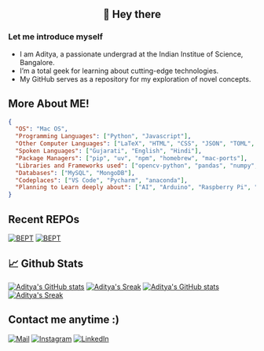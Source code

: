 <h2 align="center">👋 Hey there</h2>

### Let me introduce myself

- I am Aditya, a passionate undergrad at the Indian Institue of Science, Bangalore.
- I’m a total geek for learning about cutting-edge technologies.
- My GitHub serves as a repository for my exploration of novel concepts.


## More About ME!

```json
{
  "OS": "Mac OS",
  "Programming Languages": ["Python", "Javascript"],
  "Other Computer Languages": ["LaTeX", "HTML", "CSS", "JSON", "TOML", "md"],
  "Spoken Languages": ["Gujarati", "English", "Hindi"],
  "Package Managers": ["pip", "uv", "npm", "homebrew", "mac-ports"],
  "Libraries and Frameworks used": ["opencv-python", "pandas", "numpy", "NEXT.JS", "Flask", "expressjs", "etc."],
  "Databases": ["MySQL", "MongoDB"],
  "Codeplaces": ["VS Code", "Pycharm", "anaconda"],
  "Planning to Learn deeply about": ["AI", "Arduino", "Raspberry Pi", "ROS", "Video Editing(FCPX)"]
}
```

## Recent REPOs

[![BEPT](https://github-readme-stats.vercel.app/api/pin/?username=IISc-Software-iGEM&repo=bept&theme=radical#gh-dark-mode-only)](https://github.com/IISc-Software-iGEM/bept#gh-dark-mode-only)
[![BEPT](https://github-readme-stats.vercel.app/api/pin/?username=IISc-Software-iGEM&repo=bept&theme=default#gh-light-mode-only)](https://github.com/IISc-Software-iGEM/bept#gh-light-mode-only)


## 📈 Github Stats

[![Aditya's GitHub stats](https://github-readme-stats.vercel.app/api?username=Aditya-A-Thakkar&show_icons=true&theme=radical&card_width=390#gh-dark-mode-only)](https://github.com/anuraghazra/github-readme-stats#gh-dark-mode-only) [![Aditya's Sreak](https://github-readme-streak-stats.herokuapp.com/?user=Aditya-A-Thakkar&theme=radical&card_width=390#gh-dark-mode-only)](https://github.com/denvercoder1/github-readme-streak-stats#gh-dark-mode-only)
[![Aditya's GitHub stats](https://github-readme-stats.vercel.app/api?username=Aditya-A-Thakkar&show_icons=true&theme=default&card_width=390#gh-light-mode-only)](https://github.com/anuraghazra/github-readme-stats#gh-light-mode-only) [![Aditya's Sreak](https://github-readme-streak-stats.herokuapp.com/?user=Aditya-A-Thakkar&theme=default&card_width=390#gh-light-mode-only)](https://github.com/denvercoder1/github-readme-streak-stats#gh-light-mode-only)


## Contact me anytime :)

[![Mail](https://skillicons.dev/icons?i=gmail)](mailto:adityaat@iisc.ac.in)
[![Instagram](https://skillicons.dev/icons?i=instagram)](www.instagram.com/aditya-a-thakkar)
[![LinkedIn](https://skillicons.dev/icons?i=linkedin)](www.linkedin.com/in/aditya-a-thakkar)
